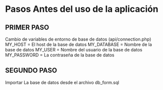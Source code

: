 # Pasos Antes del uso de la aplicación

## PRIMER PASO

Cambio de variables de entorno de base de datos (api/connection.php)
MY_HOST = El host de la base de datos
MY_DATABASE = Nombre de la base de datos
MY_USER = Nombre del usuario de la base de datos
MY_PASSWORD = La contraseña de la base de datos

## SEGUNDO PASO

Importar La base de datos desde el archivo db_form.sql